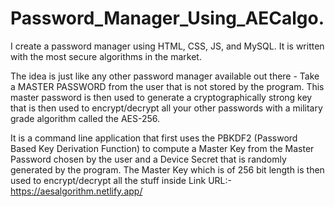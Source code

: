 # Password_Manager_Using_AECalgo.
I create a password manager using HTML, CSS, JS, and MySQL. It is written with the most secure algorithms in the market. 

The idea is just like any other password manager available out there - Take a MASTER PASSWORD from the user that is not stored by the program. 
This master password is then used to generate a cryptographically strong key that is then used to encrypt/decrypt all your other passwords with a military grade algorithm called the AES-256. 

It is a command line application that first uses the PBKDF2 (Password Based Key Derivation Function) to compute a Master Key from the Master Password chosen by the user and a Device Secret that is randomly generated by the program. 
The Master Key which is of 256 bit length is then used to encrypt/decrypt all the stuff inside
Link URL:- https://aesalgorithm.netlify.app/
